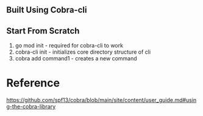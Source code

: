 ## Built Using Cobra-cli

## Start From Scratch
1. go mod init - required for cobra-cli to work
2. cobra-cli init - initializes core directory structure of cli
3. cobra add command1 - creates a new command

# Reference 
https://github.com/spf13/cobra/blob/main/site/content/user_guide.md#using-the-cobra-library
